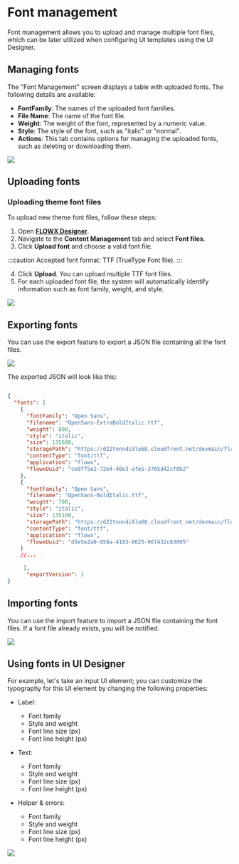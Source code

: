 # Font management

Font management allows you to upload and manage multiple font files, which can be later utilized when configuring UI templates using the UI Designer.


## Managing fonts

The "Font Management" screen displays a table with uploaded fonts. The following details are available:

* **FontFamily**: The names of the uploaded font families.
* **File Name**: The name of the font file.
* **Weight**: The weight of the font, represented by a numeric value.
* **Style**: The style of the font, such as "italic" or "normal".
* **Actions**: This tab contains options for managing the uploaded fonts, such as deleting or downloading them.

![](https://s3.eu-west-1.amazonaws.com/docx.flowx.ai/release34/fonts.png)

## Uploading fonts

### Uploading theme font files

To upload new theme font files, follow these steps:

1. Open [**FLOWX Designer**](../../../../terms/flowx-ai-designer).
2. Navigate to the **Content Management** tab and select **Font files**.
3. Click **Upload font** and choose a valid font file.

:::caution
Accepted font format: TTF (TrueType Font file).
:::

4. Click **Upload**. You can upload multiple TTF font files.
5. For each uploaded font file, the system will automatically identify information such as font family, weight, and style.

![](https://s3.eu-west-1.amazonaws.com/docx.flowx.ai/release34/fonts-metadata.png)

## Exporting fonts

You can use the export feature to export a JSON file containing all the font files.

![](https://s3.eu-west-1.amazonaws.com/docx.flowx.ai/release34/export_fonts.png)

The exported JSON will look like this:

```json

{
  "fonts": [
    {
      "fontFamily": "Open Sans",
      "filename": "OpenSans-ExtraBoldItalic.ttf",
      "weight": 800,
      "style": "italic",
      "size": 135688,
      "storagePath": "https://d22tnnndi9lo60.cloudfront.net/devmain/flowx/fonts-folder/1690383294848_OpenSans-ExtraBoldItalic.ttf",
      "contentType": "font/ttf",
      "application": "flowx",
      "flowxUuid": "ce0f75e2-72e4-40e3-afe5-3705d42cf0b2"
    },
    {
      "fontFamily": "Open Sans",
      "filename": "OpenSans-BoldItalic.ttf",
      "weight": 700,
      "style": "italic",
      "size": 135108,
      "storagePath": "https://d22tnnndi9lo60.cloudfront.net/devmain/flowx/fonts-folder/1690383295987_OpenSans-BoldItalic.ttf",
      "contentType": "font/ttf",
      "application": "flowx",
      "flowxUuid": "d3e5e2a0-958a-4183-8625-967432c63005"
    }
    //...

     ],
      "exportVersion": 1
}

```


## Importing fonts

You can use the import feature to import a JSON file containing the font files. If a font file already exists, you will be notified.

![](https://s3.eu-west-1.amazonaws.com/docx.flowx.ai/release34/import_fonts.png)

## Using fonts in UI Designer

For example, let's take an input UI element; you can customize the typography for this UI element by changing the following properties:

* Label:
    * Font family
    * Style and weight
    * Font line size (px)
    * Font line height (px)

* Text:
    * Font family
    * Style and weight
    * Font line size (px)
    * Font line height (px)

* Helper & errors:
    * Font family
    * Style and weight
    * Font line size (px)
    * Font line height (px)


![](https://s3.eu-west-1.amazonaws.com/docx.flowx.ai/release34/usinf_fonts.gif)


